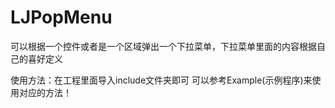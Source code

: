 LJPopMenu
=========

可以根据一个控件或者是一个区域弹出一个下拉菜单，下拉菜单里面的内容根据自己的喜好定义


使用方法：在工程里面导入include文件夹即可
可以参考Example(示例程序)来使用对应的方法！

